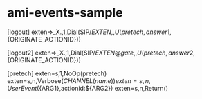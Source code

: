 # ami-events-sample


[logout]
exten=>_X.,1,Dial(SIP/${EXTEN},,U(pretech,answer1,${ORIGINATE_ACTIONID}))

[logout2]
exten=>_X.,1,Dial(SIP/${EXTEN}@gate,,U(pretech,answer2,${ORIGINATE_ACTIONID}))


[pretech]
exten=s,1,NoOp(pretech)
exten=s,n,Verbose(${CHANNEL(name)})
exten=s,n,UserEvent(${ARG1},actionid:${ARG2})
exten=s,n,Return()



